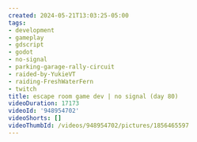 ```yaml
---
created: 2024-05-21T13:03:25-05:00
tags:
- development
- gameplay
- gdscript
- godot
- no-signal
- parking-garage-rally-circuit
- raided-by-YukieVT
- raiding-FreshWaterFern
- twitch
title: escape room game dev | no signal (day 80)
videoDuration: 17173
videoId: '948954702'
videoShorts: []
videoThumbId: /videos/948954702/pictures/1856465597
---
```

